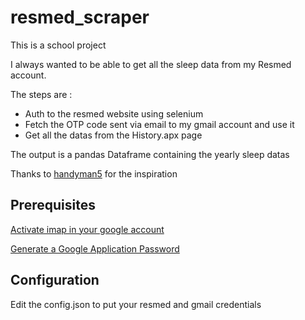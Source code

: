 # resmed_scraper

This is a school project

I always wanted to be able to get all the sleep data from my Resmed account.

The steps are :

- Auth to the resmed website using selenium
- Fetch the OTP code sent via email to my gmail account and use it
- Get all the datas from the History.apx page

The output is a pandas Dataframe containing the yearly sleep datas

Thanks to [handyman5](https://github.com/handyman5/resmed-scraper) for the inspiration

## Prerequisites

[Activate imap in your google account](https://support.google.com/mail/answer/7126229?hl=en#zippy=%2C%C3%A9tape-v%C3%A9rifier-quimap-est-activ%C3%A9)

[Generate a Google Application Password](https://support.google.com/mail/answer/185833?hl=en)

## Configuration

Edit the config.json to put your resmed and gmail credentials
